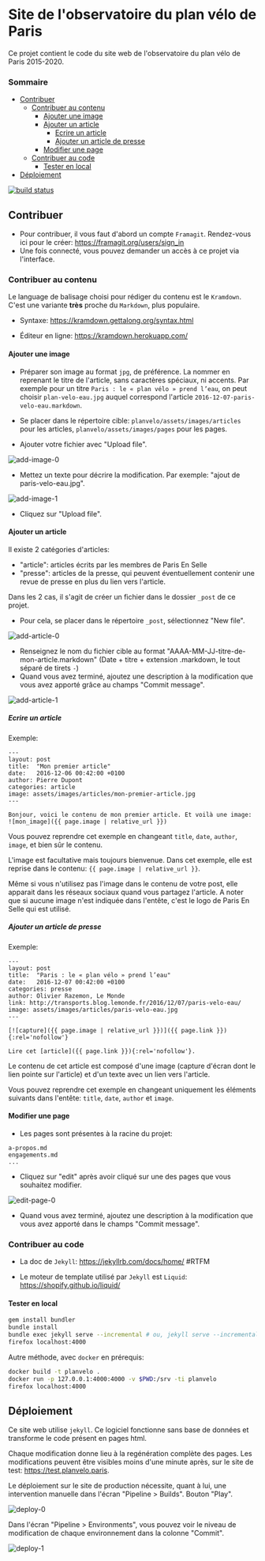 # Site de l'observatoire du plan vélo de Paris

Ce projet contient le code du site web de l'observatoire du plan vélo de Paris 2015-2020.

### Sommaire
<!-- TOC depthFrom:2 depthTo:6 withLinks:1 updateOnSave:1 orderedList:0 -->

- [Contribuer](#contribuer)
	- [Contribuer au contenu](#contribuer-au-contenu)
		- [Ajouter une image](#ajouter-une-image)
		- [Ajouter un article](#ajouter-un-article)
			- [Ecrire un article](#ecrire-un-article)
			- [Ajouter un article de presse](#ajouter-un-article-de-presse)
		- [Modifier une page](#modifier-une-page)
	- [Contribuer au code](#contribuer-au-code)
		- [Tester en local](#tester-en-local)
- [Déploiement](#déploiement)

<!-- /TOC -->

[![build status](https://framagit.org/ParisEnSelle/planvelo/badges/master/build.svg)](https://framagit.org/ParisEnSelle/planvelo/commits/master)

## Contribuer

* Pour contribuer, il vous faut d'abord un compte `Framagit`. Rendez-vous ici pour le créer: https://framagit.org/users/sign_in
* Une fois connecté, vous pouvez demander un accès à ce projet via l'interface.

### Contribuer au contenu

Le language de balisage choisi pour rédiger du contenu est le `Kramdown`. C'est une variante **très** proche du `Markdown`, plus populaire.

* Syntaxe: https://kramdown.gettalong.org/syntax.html

* Éditeur en ligne: https://kramdown.herokuapp.com/

#### Ajouter une image

* Préparer son image au format `jpg`, de préférence. La nommer en reprenant le titre de l'article, sans caractères spéciaux, ni accents. Par exemple pour un titre `Paris : le « plan vélo » prend l’eau`, on peut choisir `plan-velo-eau.jpg` auquel correspond l'article `2016-12-07-paris-velo-eau.markdown`.

* Se placer dans le répertoire cible: `planvelo/assets/images/articles` pour les articles, `planvelo/assets/images/pages` pour les pages.

* Ajouter votre fichier avec "Upload file".

![add-image-0](doc/add-image-0.png)

* Mettez un texte pour décrire la modification. Par exemple: "ajout de paris-velo-eau.jpg".

![add-image-1](doc/add-image-1.png)

* Cliquez sur "Upload file".

#### Ajouter un article

Il existe 2 catégories d'articles:
* "article": articles écrits par les membres de Paris En Selle
* "presse": articles de la presse, qui peuvent éventuellement contenir une revue de presse en plus du lien vers l'article.

Dans les 2 cas, il s'agit de créer un fichier dans le dossier `_post` de ce projet.

* Pour cela, se placer dans le répertoire `_post`, sélectionnez "New file".

![add-article-0](doc/add-article-0.png)

* Renseignez le nom du fichier cible au format "AAAA-MM-JJ-titre-de-mon-article.markdown" (Date + titre + extension .markdown, le tout séparé de tirets `-`)
* Quand vous avez terminé, ajoutez une description à la modification que vous avez apporté grâce au champs "Commit message".

![add-article-1](doc/add-article-1.png)

##### Ecrire un article

Exemple:
```
---
layout: post
title:  "Mon premier article"
date:   2016-12-06 00:42:00 +0100
author: Pierre Dupont
categories: article
image: assets/images/articles/mon-premier-article.jpg
---

Bonjour, voici le contenu de mon premier article. Et voilà une image:
![mon_image]({{ page.image | relative_url }})
```

Vous pouvez reprendre cet exemple en changeant `title`, `date`, `author`, `image`, et bien sûr le contenu.

L'image est facultative mais toujours bienvenue. Dans cet exemple, elle est reprise dans le contenu: `{{ page.image | relative_url }}`.

Même si vous n'utilisez pas l'image dans le contenu de votre post, elle apparait dans les réseaux sociaux quand vous partagez l'article. A noter que si aucune image n'est indiquée dans l'entête, c'est le logo de Paris En Selle qui est utilisé.

##### Ajouter un article de presse

Exemple:
```
---
layout: post
title:  "Paris : le « plan vélo » prend l’eau"
date:   2016-12-07 00:42:00 +0100
categories: presse
author: Olivier Razemon, Le Monde
link: http://transports.blog.lemonde.fr/2016/12/07/paris-velo-eau/
image: assets/images/articles/paris-velo-eau.jpg
---

[![capture]({{ page.image | relative_url }})]({{ page.link }}){:rel='nofollow'}

Lire cet [article]({{ page.link }}){:rel='nofollow'}.
```

Le contenu de cet article est composé d'une image (capture d'écran dont le lien pointe sur l'article) et d'un texte avec un lien vers l'article.

Vous pouvez reprendre cet exemple en changeant uniquement les éléments suivants dans l'entête: `title`, `date`, `author` et `image`.

#### Modifier une page

* Les pages sont présentes à la racine du projet:
```
a-propos.md
engagements.md
...
```

* Cliquez sur "edit" après avoir cliqué sur une des pages que vous souhaitez modifier.

![edit-page-0](doc/edit-page-0.png)

* Quand vous avez terminé, ajoutez une description à la modification que vous avez apporté dans le champs "Commit message".

### Contribuer au code

* La doc de `Jekyll`: https://jekyllrb.com/docs/home/ #RTFM

* Le moteur de template utilisé par `Jekyll` est `Liquid`: https://shopify.github.io/liquid/

#### Tester en local

```bash
gem install bundler
bundle install
bundle exec jekyll serve --incremental # ou, jekyll serve --incremental
firefox localhost:4000
```

Autre méthode, avec `docker` en prérequis:
```bash
docker build -t planvelo .
docker run -p 127.0.0.1:4000:4000 -v $PWD:/srv -ti planvelo
firefox localhost:4000
```

## Déploiement

Ce site web utilise `jekyll`. Ce logiciel fonctionne sans base de données et transforme le code présent en pages html.

Chaque modification donne lieu à la regénération complète des pages. Les modifications peuvent être visibles moins d'une minute après, sur le site de test: https://test.planvelo.paris.

Le déploiement sur le site de production nécessite, quant à lui, une intervention manuelle dans l'écran "Pipeline > Builds". Bouton "Play".

![deploy-0](doc/deploy-0.png)

Dans l'écran "Pipeline > Environments", vous pouvez voir le niveau de modification de chaque environnement dans la colonne "Commit".

![deploy-1](doc/deploy-1.png)
